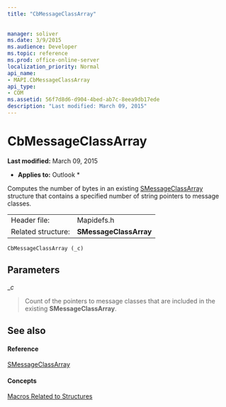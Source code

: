 ```yaml
---
title: "CbMessageClassArray"
 
 
manager: soliver
ms.date: 3/9/2015
ms.audience: Developer
ms.topic: reference
ms.prod: office-online-server
localization_priority: Normal
api_name:
- MAPI.CbMessageClassArray
api_type:
- COM
ms.assetid: 56f7d8d6-d904-4bed-ab7c-8eea9db17ede
description: "Last modified: March 09, 2015"
---
```


# CbMessageClassArray

 **Last modified:** March 09, 2015 
  
 * **Applies to:** Outlook * 
  
Computes the number of bytes in an existing [SMessageClassArray](smessageclassarray.md) structure that contains a specified number of string pointers to message classes. 
  
|||
|:-----|:-----|
|Header file:  <br/> |Mapidefs.h  <br/> |
|Related structure:  <br/> |**SMessageClassArray** <br/> |
   
```
CbMessageClassArray (_c)
```

## Parameters

 __c_
  
> Count of the pointers to message classes that are included in the existing **SMessageClassArray**.
    
## See also

#### Reference

[SMessageClassArray](smessageclassarray.md)
#### Concepts

[Macros Related to Structures](macros-related-to-structures.md)

